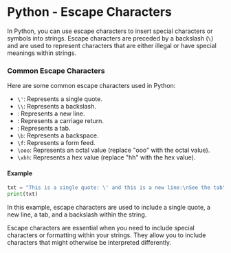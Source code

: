 # Python - Escape Characters

In Python, you can use escape characters to insert special characters or symbols into strings. Escape characters are preceded by a backslash (`\`) and are used to represent characters that are either illegal or have special meanings within strings.

### Common Escape Characters

Here are some common escape characters used in Python:

* `\'`: Represents a single quote.
* `\\`: Represents a backslash.
* : Represents a new line.
* : Represents a carriage return.
* : Represents a tab.
* `\b`: Represents a backspace.
* `\f`: Represents a form feed.
* `\ooo`: Represents an octal value (replace "ooo" with the octal value).
* `\xhh`: Represents a hex value (replace "hh" with the hex value).

#### Example

```python
txt = "This is a single quote: \' and this is a new line:\nSee the tab\tand backslash: \\."
print(txt)
```

In this example, escape characters are used to include a single quote, a new line, a tab, and a backslash within the string.

Escape characters are essential when you need to include special characters or formatting within your strings. They allow you to include characters that might otherwise be interpreted differently.
